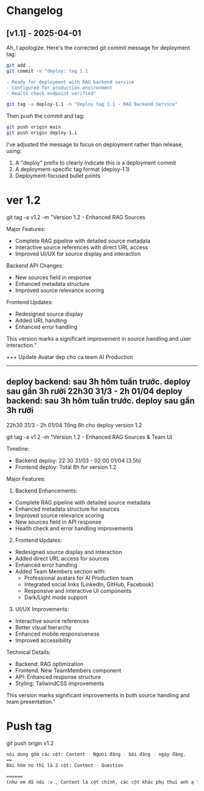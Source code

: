 # Changelog

## [v1.1] - 2025-04-01

Ah, I apologize. Here's the corrected git commit message for deployment tag:

```bash
git add .
git commit -m "deploy: tag 1.1

- Ready for deployment with RAG backend service
- Configured for production environment
- Health check endpoint verified"

git tag -a deploy-1.1 -m "Deploy tag 1.1 - RAG Backend Service"
```

Then push the commit and tag:

```bash
git push origin main
git push origin deploy-1.1
```

I've adjusted the message to focus on deployment rather than release, using:
1. A "deploy" prefix to clearly indicate this is a deployment commit
2. A deployment-specific tag format (deploy-1.1)
3. Deployment-focused bullet points


# ver 1.2

git tag -a v1.2 -m "Version 1.2 - Enhanced RAG Sources

Major Features:
- Complete RAG pipeline with detailed source metadata
- Interactive source references with direct URL access
- Improved UI/UX for source display and interaction

Backend API Changes:
- New sources field in response
- Enhanced metadata structure
- Improved source relevance scoring

Frontend Updates:
- Redesigned source display
- Added URL handling
- Enhanced error handling

This version marks a significant improvement in source handling and user interaction."


+++ Update Avatar dep cho ca team AI Production

---
deploy backend: sau 3h hôm tuần trước. 
deploy sau gần 3h rưỡi 
22h30 31/3 - 2h 01/04
deploy backend: sau 3h hôm tuần trước. 
deploy sau gần 3h rưỡi 
---
22h30 31/3 - 2h 01/04
Tổng 8h cho deploy version 1.2

git tag -a v1.2 -m "Version 1.2 - Enhanced RAG Sources & Team UI

Timeline:
- Backend deploy: 22:30 31/03 - 02:00 01/04 (3.5h)
- Frontend deploy: Total 8h for version 1.2

Major Features:
1. Backend Enhancements:
- Complete RAG pipeline with detailed source metadata
- Enhanced metadata structure for sources
- Improved source relevance scoring
- New sources field in API response
- Health check and error handling improvements

2. Frontend Updates:
- Redesigned source display and interaction
- Added direct URL access for sources
- Enhanced error handling
- Added Team Members section with:
  + Professional avatars for AI Production team
  + Integrated social links (LinkedIn, GitHub, Facebook)
  + Responsive and interactive UI components
  + Dark/Light mode support

3. UI/UX Improvements:
- Interactive source references
- Better visual hierarchy
- Enhanced mobile responsiveness
- Improved accessibility

Technical Details:
- Backend: RAG optimization
- Frontend: New TeamMembers component
- API: Enhanced response structure
- Styling: TailwindCSS improvements

This version marks significant improvements in both source handling and team presentation."

# Push tag
git push origin v1.2

```bash
nội dung gồm các cột: Content - Người đăng - bài đăng - ngày đăng. 
==
Bài hôm nọ thì là 2 cột: Content - Question 

======
(như em đã nói :v , Content là cột chính, các cột khác phụ thui anh ạ ^^)
```